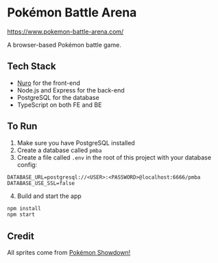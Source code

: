 # Pokémon Battle Arena

https://www.pokemon-battle-arena.com/

A browser-based Pokémon battle game. 

## Tech Stack
* [Nuro](https://github.com/jegan321/nuro) for the front-end
* Node.js and Express for the back-end
* PostgreSQL for the database
* TypeScript on both FE and BE

## To Run
1. Make sure you have PostgreSQL installed
2. Create a database called `pmba`
3. Create a file called `.env` in the root of this project with your database config:
```
DATABASE_URL=postgresql://<USER>:<PASSWORD>@localhost:6666/pmba
DATABASE_USE_SSL=false
```
4. Build and start the app
```bash
npm install
npm start
```

## Credit
All sprites come from [Pokémon Showdown!](https://pokemonshowdown.com/)
